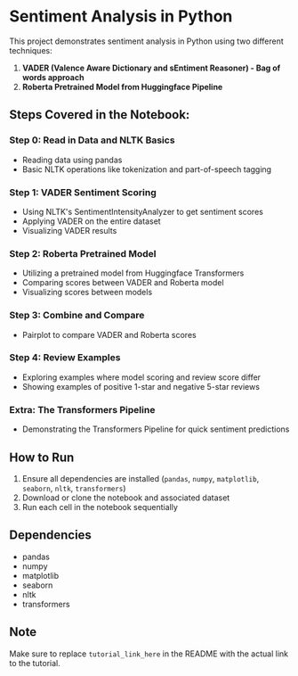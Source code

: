 # Sentiment Analysis in Python

This project demonstrates sentiment analysis in Python using two different techniques:

1. **VADER (Valence Aware Dictionary and sEntiment Reasoner) - Bag of words approach**
2. **Roberta Pretrained Model from Huggingface Pipeline**


## Steps Covered in the Notebook:

### Step 0: Read in Data and NLTK Basics
- Reading data using pandas
- Basic NLTK operations like tokenization and part-of-speech tagging

### Step 1: VADER Sentiment Scoring
- Using NLTK's SentimentIntensityAnalyzer to get sentiment scores
- Applying VADER on the entire dataset
- Visualizing VADER results

### Step 2: Roberta Pretrained Model
- Utilizing a pretrained model from Huggingface Transformers
- Comparing scores between VADER and Roberta model
- Visualizing scores between models

### Step 3: Combine and Compare
- Pairplot to compare VADER and Roberta scores

### Step 4: Review Examples
- Exploring examples where model scoring and review score differ
- Showing examples of positive 1-star and negative 5-star reviews

### Extra: The Transformers Pipeline
- Demonstrating the Transformers Pipeline for quick sentiment predictions

## How to Run
1. Ensure all dependencies are installed (`pandas`, `numpy`, `matplotlib`, `seaborn`, `nltk`, `transformers`)
2. Download or clone the notebook and associated dataset
3. Run each cell in the notebook sequentially

## Dependencies
- pandas
- numpy
- matplotlib
- seaborn
- nltk
- transformers

## Note
Make sure to replace `tutorial_link_here` in the README with the actual link to the tutorial.

